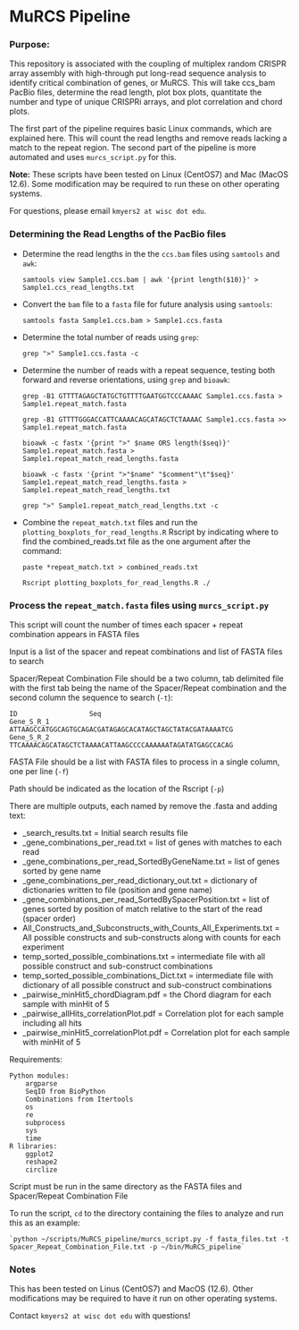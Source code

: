 # **MuRCS Pipeline**

### Purpose:

This repository is associated with the coupling of multiplex random CRISPR array assembly with high-through put long-read sequence analysis to identify critical combination of genes, or MuRCS. This will take ccs_bam PacBio files, determine the read length, plot box plots, quantitate the number and type of unique CRISPRi arrays, and plot correlation and chord plots.

The first part of the pipeline requires basic Linux commands, which are explained here. This will count the read lengths and remove reads lacking a match to the repeat region. The second part of the pipeline is more automated and uses `murcs_script.py` for this.

**Note:** These scripts have been tested on Linux (CentOS7) and Mac (MacOS 12.6). Some modification may be required to run these on other operating systems. 

For questions, please email `kmyers2 at wisc dot edu`. 

### Determining the Read Lengths of the PacBio files

 - Determine the read lengths in the the `ccs.bam` files using `samtools` and `awk`:
	
	`samtools view Sample1.ccs.bam | awk '{print length($10)}' > Sample1.ccs_read_lengths.txt`

 - Convert the `bam` file to a `fasta` file for future analysis using `samtools`:

	`samtools fasta Sample1.ccs.bam > Sample1.ccs.fasta`

 - Determine the total number of reads using `grep`:

	`grep ">" Sample1.ccs.fasta -c`

 - Determine the number of reads with a repeat sequence, testing both forward and reverse orientations, using `grep` and `bioawk`:

	`grep -B1 GTTTTAGAGCTATGCTGTTTTGAATGGTCCCAAAAC Sample1.ccs.fasta > Sample1.repeat_match.fasta`
	
	`grep -B1 GTTTTGGGACCATTCAAAACAGCATAGCTCTAAAAC Sample1.ccs.fasta >> Sample1.repeat_match.fasta`

	`bioawk -c fastx '{print ">" $name ORS length($seq)}' Sample1.repeat_match.fasta > Sample1.repeat_match_read_lengths.fasta`

	`bioawk -c fastx '{print ">"$name" "$comment"\t"$seq}' Sample1.repeat_match_read_lengths.fasta > Sample1.repeat_match_read_lengths.txt`

	`grep ">" Sample1.repeat_match_read_lengths.txt -c`

 - Combine the `repeat_match.txt` files and run the `plotting_boxplots_for_read_lengths.R` Rscript by indicating where to find the combined_reads.txt file as the one argument after the command:

	`paste *repeat_match.txt > combined_reads.txt`

	`Rscript plotting_boxplots_for_read_lengths.R ./`


### Process the `repeat_match.fasta` files using `murcs_script.py`

This script will count the number of times each spacer + repeat combination appears in FASTA files

Input is a list of the spacer and repeat combinations and list of FASTA files to search

Spacer/Repeat Combination File should be a two column, tab delimited file with the first tab
being the name of the Spacer/Repeat combination and the second column the sequence to search (`-t`):
    
    ID                  Seq
    Gene_S_R_1          ATTAAGCCATGGCAGTGCAGACGATAGAGCACATAGCTAGCTATACGATAAAATCG
    Gene_S_R_2          TTCAAAACAGCATAGCTCTAAAACATTAAGCCCCAAAAAATAGATATGAGCCACAG
    
FASTA File should be a list with FASTA files to process in a single column, one per line (`-f`)

Path should be indicated as the location of the Rscript (`-p`)

There are multiple outputs, each named by remove the .fasta and adding text:
 - _search_results.txt = Initial search results file
 - _gene_combinations_per_read.txt = list of genes with matches to each read
 - _gene_combinations_per_read_SortedByGeneName.txt = list of genes sorted by gene name
 - _gene_combinations_per_read_dictionary_out.txt = dictionary of dictionaries written to file (position and gene name)
 - _gene_combinations_per_read_SortedBySpacerPosition.txt = list of genes sorted by position of match relative to the start of the read (spacer order)
 - All_Constructs_and_Subconstructs_with_Counts_All_Experiments.txt = All possible constructs and sub-constructs along with counts for each experiment
 - temp_sorted_possible_combinations.txt = intermediate file with all possible construct and sub-construct combinations
 - temp_sorted_possible_combinations_Dict.txt = intermediate file with dictionary of all possible construct and sub-construct combinations
 - _pairwise_minHit5_chordDiagram.pdf = the Chord diagram for each sample with minHit of 5
 - _pairwise_allHits_correlationPlot.pdf = Correlation plot for each sample including all hits
 - _pairwise_minHit5_correlationPlot.pdf = Correlation plot for each sample with minHit of 5
    
Requirements:
    
	Python modules:
        argparse
        SeqIO from BioPython
        Combinations from Itertools
        os
        re
        subprocess
        sys
        time
    R libraries:
        ggplot2
        reshape2
        circlize

Script must be run in the same directory as the FASTA files and Spacer/Repeat Combination File

To run the script, `cd` to the directory containing the files to analyze and run this as an example:

	`python ~/scripts/MuRCS_pipeline/murcs_script.py -f fasta_files.txt -t Spacer_Repeat_Combination_File.txt -p ~/bin/MuRCS_pipeline`

### Notes

This has been tested on Linus (CentOS7) and MacOS (12.6). Other modifications may be required to have it run on other operating systems.

Contact `kmyers2 at wisc dot edu` with questions!